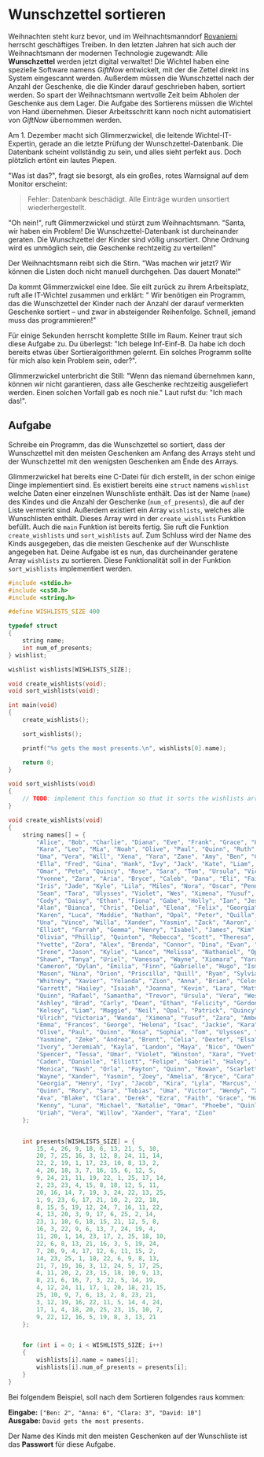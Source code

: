 # Wunschzettel sortieren

Weihnachten steht kurz bevor, und im
Weihnachtsmanndorf [Rovaniemi](https://de.m.wikipedia.org/wiki/Datei:Weihnachtsmanndorf_Rovaniemi.jpg) herrscht
geschäftiges Treiben. In den letzten Jahren hat sich auch der Weihnachtsmann der modernen Technologie zugewandt:
Alle **Wunschzettel** werden jetzt digital verwaltet! Die Wichtel haben eine spezielle Software namens _GiftNow_
entwickelt, mit der die Zettel direkt ins System eingescannt werden. Außerdem müssen die Wunschzettel nach der Anzahl
der Geschenke, die die Kinder darauf geschrieben haben, sortiert werden. So spart der Weihnachtsmann wertvolle Zeit beim
Abholen der Geschenke aus dem Lager. Die Aufgabe des Sortierens müssen die Wichtel von Hand übernehmen. Dieser
Arbeitsschritt kann noch nicht automatisiert von _GiftNow_ übernommen werden.

Am 1. Dezember macht sich Glimmerzwickel, die leitende Wichtel-IT-Expertin, gerade an die letzte Prüfung der
Wunschzettel-Datenbank. Die Datenbank scheint vollständig zu sein, und alles sieht perfekt aus. Doch plötzlich ertönt
ein lautes Piepen.

"Was ist das?", fragt sie besorgt, als ein großes, rotes Warnsignal auf dem Monitor erscheint:

> Fehler: Datenbank beschädigt. Alle Einträge wurden unsortiert wiederhergestellt.

"Oh nein!", ruft Glimmerzwickel und stürzt zum Weihnachtsmann. "Santa, wir haben ein Problem! Die Wunschzettel-Datenbank
ist durcheinander geraten. Die Wunschzettel der Kinder sind völlig unsortiert. Ohne Ordnung wird es unmöglich sein, die
Geschenke rechtzeitig zu verteilen!"

Der Weihnachtsmann reibt sich die Stirn. "Was machen wir jetzt? Wir können die Listen doch nicht manuell durchgehen. Das
dauert Monate!"

Da kommt Glimmerzwickel eine Idee. Sie eilt zurück zu ihrem Arbeitsplatz, ruft alle IT-Wichtel zusammen und erklärt: "
Wir benötigen ein Programm, das die Wunschzettel der Kinder nach der Anzahl der darauf vermerkten Geschenke sortiert –
und zwar in absteigender Reihenfolge. Schnell, jemand muss das programmieren!"

Für einige Sekunden herrscht komplette Stille im Raum. Keiner traut sich diese Aufgabe zu. Du überlegst: "Ich belege
Inf-Einf-B. Da habe ich doch bereits etwas über Sortieralgorithmen gelernt. Ein solches Programm sollte für mich also
kein Problem sein, oder?".

Glimmerzwickel unterbricht die Still: "Wenn das niemand übernehmen kann, können wir nicht garantieren, dass alle
Geschenke rechtzeitig ausgeliefert werden. Einen solchen Vorfall gab es noch nie." Laut rufst du: "Ich mach das!".

## Aufgabe

Schreibe ein Programm, das die Wunschzettel so sortiert, dass der Wunschzettel mit den meisten Geschenken am Anfang des
Arrays steht und der Wunschzettel mit den wenigsten Geschenken am Ende des Arrays.

Glimmerzwickel hat bereits eine C-Datei für dich erstellt, in der schon einige Dinge implementiert sind. Es existiert
bereits eine `struct` namens `wishlist` welche Daten einer einzelnen Wunschliste enthält. Das ist der Name (`name`) des
Kindes und die Anzahl der Geschenke (`num_of_presents`), die auf der Liste vermerkt sind. Außerdem existiert ein Array
`wishlists`, welches alle Wunschlisten enthält. Dieses Array wird in der `create_wishlists` Funktion befüllt. Auch die
`main` Funktion ist bereits fertig. Sie ruft die Funktion `create_wishlists` und `sort_wishlists` auf. Zum Schluss wird
der Name des Kinds ausgegeben, das die meisten Geschenke auf der Wunschliste angegeben hat.
Deine Aufgabe ist es nun, das durcheinander geratene Array `wishlists` zu sortieren. Diese Funktionalität soll in der
Funktion `sort_wishlists` implementiert werden.

```c
#include <stdio.h>
#include <cs50.h>
#include <string.h>

#define WISHLISTS_SIZE 400

typedef struct
{
    string name;
    int num_of_presents;
} wishlist;

wishlist wishlists[WISHLISTS_SIZE];

void create_wishlists(void);
void sort_wishlists(void);

int main(void)
{
    create_wishlists();

    sort_wishlists();

    printf("%s gets the most presents.\n", wishlists[0].name);

    return 0;
}

void sort_wishlists(void)
{
    // TODO: implement this function so that it sorts the wishlists array in descending order depended on num_of_presents
}

void create_wishlists(void)
{
    string names[] = {
        "Alice", "Bob", "Charlie", "Diana", "Eve", "Frank", "Grace", "Heidi", "Ivan", "Judy",
        "Kara", "Leo", "Mia", "Noah", "Olive", "Paul", "Quinn", "Ruth", "Sam", "Tina",
        "Uma", "Vera", "Will", "Xena", "Yara", "Zane", "Amy", "Ben", "Cora", "Dave",
        "Ella", "Fred", "Gina", "Hank", "Ivy", "Jack", "Kate", "Liam", "Mona", "Nina",
        "Omar", "Pete", "Quincy", "Rose", "Sara", "Tom", "Ursula", "Victor", "Wendy", "Xavier",
        "Yvonne", "Zara", "Aria", "Bryce", "Caleb", "Dana", "Eli", "Faith", "Gavin", "Hope",
        "Iris", "Jade", "Kyle", "Lila", "Miles", "Nora", "Oscar", "Penny", "Quinlan", "Ruby",
        "Sean", "Tara", "Ulysses", "Violet", "Wes", "Ximena", "Yusuf", "Zoey", "Aiden", "Bella",
        "Cody", "Daisy", "Ethan", "Fiona", "Gabe", "Holly", "Ian", "Jess", "Kelly", "Logan",
        "Alan", "Bianca", "Chris", "Delia", "Elena", "Felix", "Georgia", "Harvey", "Isla", "Jonah",
        "Karen", "Luca", "Maddie", "Nathan", "Opal", "Peter", "Quilla", "Riley", "Sophie", "Tim",
        "Una", "Vince", "Willa", "Xander", "Yasmin", "Zack", "Aaron", "Beth", "Colin", "Darla",
        "Elliot", "Farrah", "Gemma", "Henry", "Isabel", "James", "Kim", "Lucas", "Marie", "Nick",
        "Olivia", "Phillip", "Quinton", "Rebecca", "Scott", "Theresa", "Ulrich", "Valerie", "Warren", "Xenia",
        "Yvette", "Zora", "Alex", "Brenda", "Connor", "Dina", "Evan", "Faye", "George", "Hannah",
        "Irene", "Jason", "Kylie", "Lance", "Melissa", "Nathaniel", "Ophelia", "Paige", "Quinn", "Ron",
        "Shawn", "Tanya", "Uriel", "Vanessa", "Wayne", "Xiomara", "Yara", "Zane", "Adrian", "Bonnie",
        "Cameron", "Dylan", "Emilia", "Finn", "Gabrielle", "Hugo", "Ismael", "Julia", "Kurt", "Lila",
        "Mason", "Nina", "Orion", "Priscilla", "Quill", "Ryan", "Sylvia", "Troy", "Uma", "Victor",
        "Whitney", "Xavier", "Yolanda", "Zion", "Anna", "Brian", "Celeste", "Declan", "Emily", "Fiona",
        "Garrett", "Hailey", "Isaiah", "Joanna", "Kevin", "Lara", "Matthew", "Norah", "Oscar", "Paula",
        "Quinn", "Rafael", "Samantha", "Trevor", "Ursula", "Vera", "Wesley", "Xander", "Yolanda", "Zack",
        "Ashley", "Brad", "Carly", "Dean", "Ethan", "Felicity", "Gordon", "Harper", "Ian", "Jenna",
        "Kelsey", "Liam", "Maggie", "Neil", "Opal", "Patrick", "Quincy", "Rachel", "Steven", "Taylor",
        "Ulrich", "Victoria", "Wanda", "Ximena", "Yusuf", "Zara", "Amber", "Blake", "Courtney", "Drew",
        "Emma", "Frances", "George", "Helena", "Isac", "Jackie", "Kara", "Logan", "Mila", "Nathan",
        "Olive", "Paul", "Quinn", "Rosa", "Sophia", "Tom", "Ulysses", "Vanessa", "Will", "Xena",
        "Yasmine", "Zeke", "Andrea", "Brent", "Celia", "Dexter", "Elsa", "Franklin", "Giselle", "Hudson",
        "Ivory", "Jeremiah", "Kayla", "Landon", "Maya", "Nico", "Owen", "Portia", "Quentin", "Rita",
        "Spencer", "Tessa", "Umar", "Violet", "Winston", "Xara", "Yvette", "Zelda", "Anthony", "Brenda",
        "Caden", "Danielle", "Elliott", "Felipe", "Gabriel", "Haley", "Isla", "Jorge", "Kaitlyn", "Leo",
        "Monica", "Nash", "Orla", "Payton", "Quinn", "Rowan", "Scarlett", "Theo", "Uri", "Vince",
        "Wayne", "Xander", "Yasmin", "Zoey", "Amelia", "Bryce", "Cara", "Dwayne", "Ellie", "Finn",
        "Georgia", "Henry", "Ivy", "Jacob", "Kira", "Lyla", "Marcus", "Noelle", "Olivia", "Parker",
        "Quinn", "Rory", "Sara", "Tobias", "Uma", "Victor", "Wendy", "Ximena", "Yves", "Zara",
        "Ava", "Blake", "Clara", "Derek", "Ezra", "Faith", "Grace", "Harry", "Ian", "Jade",
        "Kenny", "Luna", "Michael", "Natalie", "Omar", "Phoebe", "Quinlan", "Riley", "Sienna", "Tyler",
        "Uriah", "Vera", "Willow", "Xander", "Yara", "Zion"
    };


    int presents[WISHLISTS_SIZE] = {
        15, 4, 26, 9, 18, 6, 13, 21, 5, 10,
        20, 7, 25, 16, 3, 12, 8, 24, 11, 14,
        22, 2, 19, 1, 17, 23, 10, 8, 13, 2,
        4, 20, 18, 3, 7, 16, 15, 6, 12, 5,
        9, 24, 21, 11, 19, 22, 1, 25, 17, 14,
        2, 23, 23, 4, 15, 8, 18, 12, 5, 11,
        20, 16, 14, 7, 19, 3, 24, 22, 13, 25,
        1, 9, 23, 6, 17, 21, 10, 2, 22, 18,
        8, 15, 5, 19, 12, 24, 7, 16, 11, 22,
        4, 13, 20, 3, 9, 17, 6, 25, 2, 14,
        23, 1, 10, 6, 18, 15, 21, 12, 5, 8,
        16, 3, 22, 9, 6, 13, 7, 24, 19, 4,
        11, 20, 1, 14, 23, 17, 2, 25, 18, 10,
        22, 6, 8, 13, 21, 16, 3, 5, 19, 24,
        7, 20, 9, 4, 17, 12, 6, 11, 15, 2,
        14, 23, 25, 1, 18, 22, 6, 9, 8, 13,
        21, 7, 19, 16, 3, 12, 24, 5, 17, 25,
        4, 11, 20, 2, 23, 15, 18, 10, 9, 13,
        8, 21, 6, 16, 7, 3, 22, 5, 14, 19,
        4, 12, 24, 11, 17, 1, 20, 18, 21, 15,
        25, 10, 9, 7, 6, 13, 2, 8, 23, 21,
        3, 12, 19, 16, 22, 11, 5, 14, 4, 24,
        17, 1, 4, 18, 20, 25, 23, 15, 10, 7,
        9, 22, 12, 16, 5, 19, 8, 3, 13, 21
    };


    for (int i = 0; i < WISHLISTS_SIZE; i++)
    {
        wishlists[i].name = names[i];
        wishlists[i].num_of_presents = presents[i];
    }
}

```

Bei folgendem Beispiel, soll nach dem Sortieren folgendes raus kommen:

**Eingabe:** `["Ben: 2", "Anna: 6", "Clara: 3", "David: 10"]` <br>
**Ausgabe:** `David gets the most presents.`

Der Name des Kinds mit den meisten Geschenken auf der Wunschliste ist das **Passwort** für diese Aufgabe.
